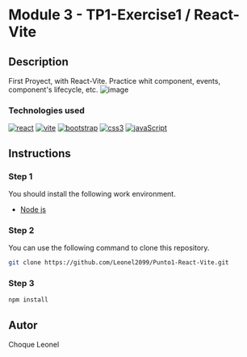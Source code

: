 # Module 3 - TP1-Exercise1 / React-Vite

## Description
First Proyect, with React-Vite. Practice whit component, events, component's lifecycle, etc.
![image](https://github.com/Leonel2099/Punto1-React-Vite/assets/91150997/b89bebea-bcf1-459c-a13b-7b0fa8f56044)
### Technologies used
[![react][react]][react-url]
[![vite][vite]][vite-url]
[![bootstrap][bootstrap]][bootstrap-url]
[![css3][css3]][css3-url]
[![javaScript][javaScript]][javaScript-url]


## Instructions

### Step 1
You should install the following work environment.

* [Node js][nodejs-url]

### Step 2
You can use the following command to clone this repository.
```bash
git clone https://github.com/Leonel2099/Punto1-React-Vite.git
```
### Step 3
```bash
npm install 
```
## Autor

Choque Leonel

<!-- MARKDOWN LINKS & IMAGES -->
[nodejs-url]: https://nodejs.org/en

[react]:https://img.shields.io/badge/react-%2320232a.svg?style=for-the-badge&logo=react&logoColor=%2361DAFB
[react-url]: https://react.dev/

[bootstrap]:https://img.shields.io/badge/bootstrap-%238511FA.svg?style=for-the-badge&logo=bootstrap&logoColor=white
[bootstrap-url]:https://getbootstrap.com/

[css3]:https://img.shields.io/badge/css3-%231572B6.svg?style=for-the-badge&logo=css3&logoColor=white
[css3-url]:https://developer.mozilla.org/es/docs/Web/CSS

[javaScript]:https://img.shields.io/badge/javascript-%23323330.svg?style=for-the-badge&logo=javascript&logoColor=%23F7DF1E
[javaScript-url]:https://developer.mozilla.org/es/docs/Web/JavaScript

[vite]:https://img.shields.io/badge/vite-%23646CFF.svg?style=for-the-badge&logo=vite&logoColor=white
[vite-url]:https://vitejs.dev/
